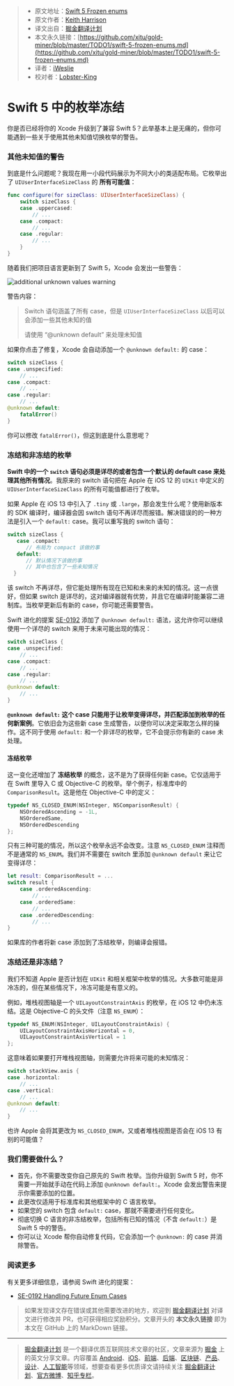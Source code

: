 > - 原文地址：[Swift 5 Frozen enums](https://useyourloaf.com/blog/swift-5-frozen-enums)
> - 原文作者：[Keith Harrison](https://useyourloaf.com)
> - 译文出自：[掘金翻译计划](https://github.com/xitu/gold-miner)
> - 本文永久链接：[https://github.com/xitu/gold-miner/blob/master/TODO1/swift-5-frozen-enums.md](https://github.com/xitu/gold-miner/blob/master/TODO1/swift-5-frozen-enums.md)
> - 译者：[iWeslie](https://github.com/iWeslie)
> - 校对者：[Lobster-King](https://github.com/Lobster-King)

# Swift 5 中的枚举冻结

你是否已经将你的 Xcode 升级到了兼容 Swift 5？此举基本上是无痛的，但你可能遇到一些关于使用其他未知值切换枚举的警告。

### 其他未知值的警告

到底是什么问题呢？我现在用一小段代码展示为不同大小的类适配布局。它枚举出了 `UIUserInterfaceSizeClass` 的 **所有可能值**：

```swift
func configure(for sizeClass: UIUserInterfaceSizeClass) {
    switch sizeClass {
    case .uppercased:
        // ...
    case .compact:
        // ...
    case .regular:
        // ...
    }
}
```

随着我们把项目语言更新到了 Swift 5，Xcode 会发出一些警告：

![additional unknown values warning](https://useyourloaf.com/assets/images/2019/2019-04-05-001.png)

警告内容：

> Switch 语句涵盖了所有 case，但是 `UIUserInterfaceSizeClass` 以后可以会添加一些其他未知的值
>
> 请使用 “@unknown default” 来处理未知值

如果你点击了修复，Xcode 会自动添加一个 `@unknown default:` 的 case：

```swift
switch sizeClass {
case .unspecified:
    // ...
case .compact:
    // ...
case .regular:
    // ...
@unknown default:
    fatalError()
}
```

你可以修改 `fatalError()`，但这到底是什么意思呢？

### 冻结和非冻结的枚举

**Swift 中的一个 `switch` 语句必须是详尽的或者包含一个默认的 default case 来处理其他所有情况**。我原来的 switch 语句把在 Apple 在 iOS 12 的 `UIKit` 中定义的 `UIUserInterfaceSizeClass` 的所有可能值都进行了枚举。

如果 Apple 在 iOS 13 中引入了 `.tiny` 或 `.large`，那会发生什么呢？使用新版本的 SDK 编译时，编译器会因 switch 语句不再详尽而报错。解决错误的的一种方法是引入一个 `default:` case。我可以重写我的 switch 语句：

```swift
switch sizeClass {
   case .compact:
      // 布局为 compact 该做的事
   default:
      // 默认情况下该做的事
      // 其中也包含了一些未知情况
  }
```

该 switch 不再详尽，但它能处理所有现在已知和未来的未知的情况。这一点很好，但如果 switch 是详尽的，这对编译器就有优势，并且它在编译时能兼容二进制库。当枚举更新后有新的 case，你可能还需要警告。

Swift 进化的提案 [SE-0192](https://github.com/apple/swift-evolution/blob/master/proposals/0192-non-exhaustive-enums.md) 添加了 `@unknown default:` 语法，这允许你可以继续使用一个详尽的 switch 来用于未来可能出现的情况：

```swift
switch sizeClass {
case .unspecified:
    // ...
case .compact:
    // ...
case .regular:
    // ...
@unknown default:
    // ...
}
```

**`@unknown default:` 这个 case 只能用于让枚举变得详尽，并匹配添加到枚举的任何新案例**。它依旧会为这些新 case 生成警告，以便你可以决定采取怎么样的操作。这不同于使用 `default:` 和一个非详尽的枚举，它不会提示你有新的 case 未处理。

#### 冻结枚举

这一变化还增加了 **冻结枚举** 的概念，这不是为了获得任何新 case。它仅适用于在 Swift 里导入 C 或 Objective-C 的枚举。举个例子，标准库中的 `ComparisonResult`。这是他在 Objective-C 中的定义：

```objective-c
typedef NS_CLOSED_ENUM(NSInteger, NSComparisonResult) {
    NSOrderedAscending = -1L,
    NSOrderedSame,
    NSOrderedDescending
};
```

只有三种可能的情况，所以这个枚举永远不会改变。注意 `NS_CLOSED_ENUM` 注释而不是通常的 `NS_ENUM`。我们并不需要在 switch 里添加 `@unknown default` 来让它变得详尽：

```swift
let result: ComparisonResult = ...
switch result {
    case .orderedAscending:
        // ...
    case .orderedSame:
        // ...
    case .orderedDescending:
        // ...
}
```

如果库的作者将新 case 添加到了冻结枚举，则编译会报错。

### 冻结还是非冻结？

我们不知道 Apple 是否计划在 `UIKit` 和相关框架中枚举的情况。大多数可能是非冷冻的，但在某些情况下，冷冻可能是有意义的。

例如，堆栈视图轴是一个 `UILayoutConstraintAxis` 的枚举，在 iOS 12 中仍未冻结。这是 Objective-C 的头文件（注意 `NS_ENUM`）：

```objective-c
typedef NS_ENUM(NSInteger, UILayoutConstraintAxis) {
    UILayoutConstraintAxisHorizontal = 0,
    UILayoutConstraintAxisVertical = 1
};
```

这意味着如果要打开堆栈视图轴，则需要允许将来可能的未知情况：

```swift
switch stackView.axis {
case .horizontal:
    // ...
case .vertical:
    // ...
@unknown default:
    // ...
}
```

也许 Apple 会将其更改为 `NS_CLOSED_ENUM`，又或者堆栈视图是否会在 iOS 13 有别的可能值？

### 我们需要做什么？

* 首先，你不需要改变你自己原先的 Swift 枚举。当你升级到 Swift 5 时，你不需要一开始就手动在代码上添加 `@unknown default:`。Xcode 会发出警告来提示你需要添加的位置。
* 此更改仅适用于标准库和其他框架中的 C 语言枚举。
* 如果您的 switch 包含 `default:` case，那就不需要进行任何变化。
* 彻底切换 C 语言的非冻结枚举，包括所有已知的情况（不含 `default:`）是 Swift 5 中的警告。
* 你可以让 Xcode 帮你自动修复代码，它会添加一个 `@unknown:` 的 case 并消除警告。

### 阅读更多

有关更多详细信息，请参阅 Swift 进化的提案：

*   [SE-0192 Handling Future Enum Cases](https://github.com/apple/swift-evolution/blob/master/proposals/0192-non-exhaustive-enums.md)

> 如果发现译文存在错误或其他需要改进的地方，欢迎到 [掘金翻译计划](https://github.com/xitu/gold-miner) 对译文进行修改并 PR，也可获得相应奖励积分。文章开头的 **本文永久链接** 即为本文在 GitHub 上的 MarkDown 链接。

------

> [掘金翻译计划](https://github.com/xitu/gold-miner) 是一个翻译优质互联网技术文章的社区，文章来源为 [掘金](https://juejin.im) 上的英文分享文章。内容覆盖 [Android](https://github.com/xitu/gold-miner#android)、[iOS](https://github.com/xitu/gold-miner#ios)、[前端](https://github.com/xitu/gold-miner#前端)、[后端](https://github.com/xitu/gold-miner#后端)、[区块链](https://github.com/xitu/gold-miner#区块链)、[产品](https://github.com/xitu/gold-miner#产品)、[设计](https://github.com/xitu/gold-miner#设计)、[人工智能](https://github.com/xitu/gold-miner#人工智能)等领域，想要查看更多优质译文请持续关注 [掘金翻译计划](https://github.com/xitu/gold-miner)、[官方微博](http://weibo.com/juejinfanyi)、[知乎专栏](https://zhuanlan.zhihu.com/juejinfanyi)。
